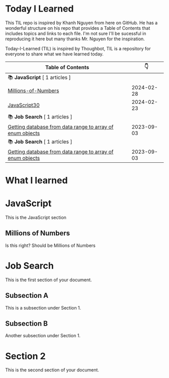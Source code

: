 # Today I Learned

This TIL repo is inspired by Khanh Nguyen from here on GitHub.  He has a wonderful structure on his repo that provides a Table of Contents that includes topics and links to each file.  I'm not sure I'll be sucessful in reproducing it here but many thanks Mr. Nguyen for the inspiration.

Today-I-Learned (TIL) is inspired by Thoughbot, TIL is a repository for everyone to share what we have learned today.



| Table of Contents | :point_down: |
| -------- | -------- |
| :books: **JavaScript** [ 1 articles ] | |
| [Millions-of-Numbers](javascript/millions-of-numbers.md) | 2024-02-28 |
| [JavaScript30](javascript/javascript30.md) | 2024-02-23 |
| :books: **Job Search** [ 1 articles ] | |
| [Getting database from data range to array of enum objects](apps-script/getting-database-from-data-range-to-array-of-enum-objects.md) | 2023-09-03 |
| :books: **Job Search** [ 1 articles ] | |
| [Getting database from data range to array of enum objects](apps-script/getting-database-from-data-range-to-array-of-enum-objects.md) | 2023-09-03 |


# What I learned

# JavaScript
This is the JavaScript section
## Millions of Numbers
Is this right? Should be Millions of Numbers








# Job Search
This is the first section of your document.









## Subsection A
This is a subsection under Section 1.

## Subsection B
Another subsection under Section 1.

# Section 2
This is the second section of your document.



